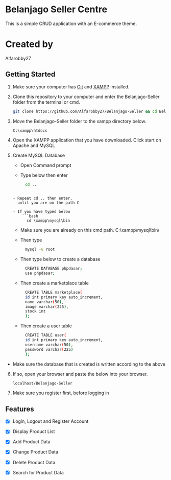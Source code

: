 # **Belanjago Seller Centre**
This is a simple CRUD application with an E-commerce theme.

# **Created by**
Alfarobby27

## Getting Started
1. Make sure your computer has [Git](https://git-scm.com/) and [XAMPP](https://www.apachefriends.org/download.html/) installed.

2. Clone this repository to your computer and enter the Belanjago-Seller folder from the terminal or cmd.
	```bash
	git clone https://github.com/Alfarobby27/Belanjago-Seller && cd Belanjago-Seller
	```

3. Move the Belanjago-Seller folder to the xampp directory below.
	```bash
	C:\xampp\htdocs
	```

4. Open the XAMPP application that you have downloaded. Click start on Apache and MySQL

5.  Create MySQL Database
    - Open Command prompt
      
    - Type below then enter
      	```bash
          cd ..
	```
 
    - Repeat cd .. then enter,
      until you are on the path C
 
    - If you have typed below
        ```bash
          cd \xampp\mysql\bin
	```
    - Make sure you are already on this cmd path.
      C:\\xampp\mysql\bin\
      
    - Then type
       ```bash
         mysql -u root
       ```
       
    - Then type below to create a database
       ```bash
         CREATE DATABASE phpdasar;
         use phpdasar;
       ```
       
    - Then create a marketplace table
       ```bash
         CREATE TABLE marketplace(
         id int primary key auto_increment,
         name varchar(50),
         image varchar(225),
         stock int
         );
       ```
       
    - Then create a user table
       ```bash
         CREATE TABLE user(
         id int primary key auto_increment,
         username varchar(50),
         password varchar(225)
         );
       ```
       
   - Make sure the database that is created is written according to the above


6. If so, open your browser and paste the below into your browser.
	```bash
	localhost/Belanjago-Seller
	```
7. Make sure you register first, before logging in
   
## Features 
- [X] Login, Logout and Register Account
- [x] Display Product List
- [x] Add Product Data
- [x] Change Product Data
- [x] Delete Product Data
- [x] Search for Product Data


